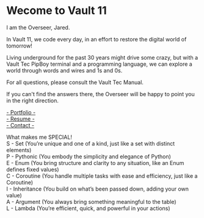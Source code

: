 <h1>Wecome to Vault 11</h1>
<p> I am the Overseer, Jared.</p>
<p> In Vault 11, we code every day, in an effort to restore the digital world of tomorrow!</p>
<p>Living underground for the past 30 years might drive some crazy, but with a Vault Tec PipBoy terminal and a programming language, we can explore a world through words and wires and 1s and 0s.</p>
<p>For all questions, please consult the Vault Tec Manual.</p>
<p>If you can't find the answers there, the Overseer will be happy to point you in the right direction.</p>

<a href="https://jaredmatta.com">- Portfolio -</a></br>
<a href="https://drive.google.com/file/d/1EhhC0zWv8qX3Btfwp914RacYr6_XSAPS/view?usp=sharing">- Resume -</a></br>
<a href="mailto:cherokeedreemer@gmail.com">- Contact -</a></br>

What makes me SPECIAL!</br>
S - Set (You’re unique and one of a kind, just like a set with distinct elements)</br>
P - Pythonic (You embody the simplicity and elegance of Python)</br>
E - Enum (You bring structure and clarity to any situation, like an Enum defines fixed values)</br>
C - Coroutine (You handle multiple tasks with ease and efficiency, just like a Coroutine)</br>
I - Inheritance (You build on what’s been passed down, adding your own value)</br>
A - Argument (You always bring something meaningful to the table)</br>
L - Lambda (You’re efficient, quick, and powerful in your actions)</br>
